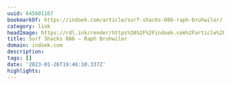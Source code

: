 ```yaml
---
uuid: 645601167
bookmarkOf: https://indoek.com/article/surf-shacks-086-raph-bruhwiler/
category: link
headImage: https://rdl.ink/render/https%3A%2F%2Findoek.com%2Farticle%2Fsurf-shacks-086-raph-bruhwiler%2F
title: Surf Shacks 086 – Raph Bruhwiler
domain: indoek.com
description:
tags: []
date: '2023-01-26T19:46:10.337Z'
highlights:
---
```




